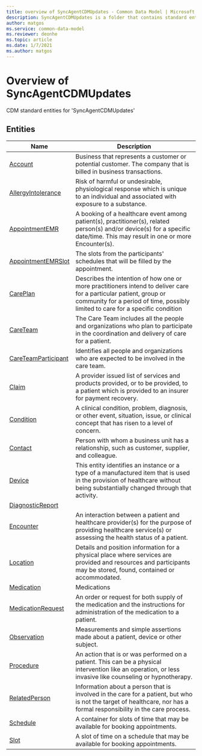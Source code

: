 ```yaml
---
title: overview of SyncAgentCDMUpdates - Common Data Model | Microsoft Docs
description: SyncAgentCDMUpdates is a folder that contains standard entities related to the Common Data Model.
author: matgos
ms.service: common-data-model
ms.reviewer: deonhe
ms.topic: article
ms.date: 1/7/2021
ms.author: matgos
---
```


# Overview of SyncAgentCDMUpdates

CDM standard entities for 'SyncAgentCDMUpdates'  

## Entities

|Name|Description|
|---|---|
|[Account](Account.md)|Business that represents a customer or potential customer. The company that is billed in business transactions.|
|[AllergyIntolerance](AllergyIntolerance.md)|Risk of harmful or undesirable, physiological response which is unique to an individual and associated with exposure to a substance.|
|[AppointmentEMR](AppointmentEMR.md)|A booking of a healthcare event among patient(s), practitioner(s), related person(s) and/or device(s) for a specific date/time. This may result in one or more Encounter(s).|
|[AppointmentEMRSlot](AppointmentEMRSlot.md)|The slots from the participants' schedules that will be filled by the appointment.|
|[CarePlan](CarePlan.md)|Describes the intention of how one or more practitioners intend to deliver care for a particular patient, group or community for a period of time, possibly limited to care for a specific condition|
|[CareTeam](CareTeam.md)|The Care Team includes all the people and organizations who plan to participate in the coordination and delivery of care for a patient.|
|[CareTeamParticipant](CareTeamParticipant.md)|Identifies all people and organizations who are expected to be involved in the care team.|
|[Claim](Claim.md)|A provider issued list of services and products provided, or to be provided, to a patient which is provided to an insurer for payment recovery.|
|[Condition](Condition.md)|A clinical condition, problem, diagnosis, or other event, situation, issue, or clinical concept that has risen to a level of concern.|
|[Contact](Contact.md)|Person with whom a business unit has a relationship, such as customer, supplier, and colleague.|
|[Device](Device.md)|This entity identifies an instance or a type of a manufactured item that is used in the provision of healthcare without being substantially changed through that activity.|
|[DiagnosticReport](DiagnosticReport.md)||
|[Encounter](Encounter.md)|An interaction between a patient and healthcare provider(s) for the purpose of providing healthcare service(s) or assessing the health status of a patient.|
|[Location](Location.md)|Details and position information for a physical place where services are provided and resources and participants may be stored, found, contained or accommodated.|
|[Medication](Medication.md)|Medications|
|[MedicationRequest](MedicationRequest.md)|An order or request for both supply of the medication and the instructions for administration of the medication to a patient.|
|[Observation](Observation.md)|Measurements and simple assertions made about a patient, device or other subject.|
|[Procedure](Procedure.md)|An action that is or was performed on a patient. This can be a physical intervention like an operation, or less invasive like counseling or hypnotherapy.|
|[RelatedPerson](RelatedPerson.md)|Information about a person that is involved in the care for a patient, but who is not the target of healthcare, nor has a formal responsibility in the care process.|
|[Schedule](Schedule.md)|A container for slots of time that may be available for booking appointments.|
|[Slot](Slot.md)|A slot of time on a schedule that may be available for booking appointments.|
